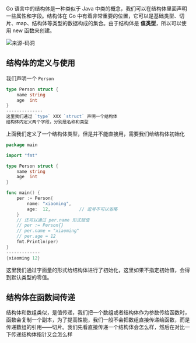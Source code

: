 Go 语言中的结构体是一种类似于 Java 中类的概念，我们可以在结构体里面声明一些属性和字段。结构体在 Go 中有着非常重要的位置，它可以是基础类型、切片、map、结构体等类型的数据构成的集合。由于结构体是 **值类型**，所以可以使用 new 函数来创建。

![来源-码洞](https://mmbiz.qpic.cn/mmbiz_png/bGribGtYC3mIF98WxZkyOgbtbkiblaQgy6v1DrribArRBAoETvdCiaKVtO0ovyxJfaNDqTRPSJmT1bP0KfgGvgTiciaw/640?wx_fmt=png&tp=webp&wxfrom=5&wx_lazy=1&wx_co=1)


## 结构体的定义与使用

我们声明一个 `Person`
```go
type Person struct {
    name string
    age  int
}
--------------
这里我们通过 `type` XXX `struct` 声明一个结构体
结构体内定义两个字段，分别是名称和类型
```

上面我们定义了一个结构体类型，但是并不能直接用，需要我们给结构体初始化
```go
package main

import "fmt"

type Person struct {
    name string
    age  int
}

func main() {
    per := Person{
        name: "xiaoming",
        age:  12,			// 逗号不可以省略
    }
    // 还可以通过 per.name 形式赋值
    // per := Person{}
    // per.name = "xiaoming"
    // per.age = 12
    fmt.Println(per)
}
-------------
{xiaoming 12}
```
这里我们通过字面量的形式给结构体进行了初始化，这里如果不指定初始值，会得到默认类型的零值。

## 结构体在函数间传递
结构体和数组类似，是值传递，我们把一个数组或者结构体作为参数传给函数时，函数会复制一个副本，为了提高性能，我们一般不会把数组直接传递给函数，而是传递数组的引用——切片。我们先看直接传递一个结构体会怎么样，然后在对比一下传递结构体指针又会怎么样